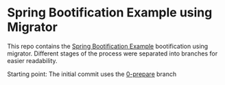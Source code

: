 # Spring Bootification Example using Migrator

This repo contains the [Spring Bootification Example](https://github.com/camposer/spring_bootification_example) bootification using migrator. Different stages of the process were separated into branches for easier readability.

Starting point: The initial commit uses the [0-prepare](https://github.com/camposer/spring_bootification_example/tree/0-prepare) branch


